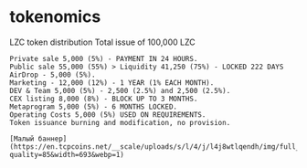 # tokenomics
LZC token distribution
Total issue of 100,000 LZC

    Private sale 5,000 (5%) - PAYMENT IN 24 HOURS.
    Public sale 55,000 (55%) > Liquidity 41,250 (75%) - LOCKED 222 DAYS
    AirDrop - 5,000 (5%).
    Marketing - 12,000 (12%) - 1 YEAR (1% EACH MONTH).
    DEV & Team 5,000 (5%) - 2,500 (2.5%) and 2,500 (2.5%).
    CEX listing 8,000 (8%) - BLOCK UP TO 3 MONTHS.
    Metaprogram 5,000 (5%) - 6 MONTHS LOCKED.
    Operating Costs 5,000 (5%) USED ON REQUIREMENTS.
    Token issuance burning and modification, no provision.
    
    [Малый баннер](https://en.tcpcoins.net/__scale/uploads/s/l/4/j/l4j8wtlqendh/img/full_gNWtiGqV.png?quality=85&width=693&webp=1)
   
